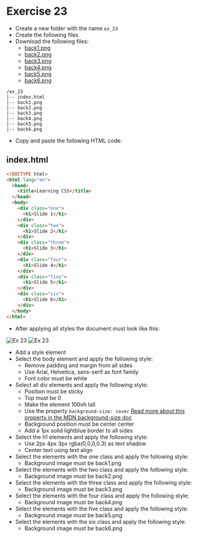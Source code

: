 # Exercise 23

- Create a new folder with the name `ex_23`
- Create the following files
- Download the following files:
  - [back1.png](https://github.com/prma85/node_comit/blob/master/docs/exercises/css/images/ex_23/back1.png?raw=true)
  - [back2.png](https://github.com/prma85/node_comit/blob/master/docs/exercises/css/images/ex_23/back2.png?raw=true)
  - [back3.png](https://github.com/prma85/node_comit/blob/master/docs/exercises/css/images/ex_23/back3.png?raw=true)
  - [back4.png](https://github.com/prma85/node_comit/blob/master/docs/exercises/css/images/ex_23/back4.png?raw=true)
  - [back5.png](https://github.com/prma85/node_comit/blob/master/docs/exercises/css/images/ex_23/back5.png?raw=true)
  - [back6.png](https://github.com/prma85/node_comit/blob/master/docs/exercises/css/images/ex_23/back6.png?raw=true)

```
/ex_23
|-- index.html
|-- back1.png
|-- back2.png
|-- back3.png
|-- back4.png
|-- back5.png
|-- back6.png
```

- Copy and paste the following HTML code:

## index.html

```html
<!DOCTYPE html>
<html lang="en">
  <head>
    <title>Learning CSS</title>
  </head>
  <body>
    <div class="one">
      <h1>Slide 1</h1>
    </div>
    <div class="two">
      <h1>Slide 2</h1>
    </div>
    <div class="three">
      <h1>Slide 3</h1>
    </div>
    <div class="four">
      <h1>Slide 4</h1>
    </div>
    <div class="five">
      <h1>Slide 5</h1>
    </div>
    <div class="six">
      <h1>Slide 6</h1>
    </div>
  </body>
</html>
```

- After applying all styles the document must look like this:

![Ex 23](../../../resources/exercises/css/results/ex_23.png)
![Ex 23](../../../resources/exercises/css/results/ex_23b.png)

- Add a style element
- Select the body element and apply the following style:
  - Remove padding and margin from all sides
  - Use Arial, Helvetica, sans-serif as font family
  - Font color must be white
- Select all div elements and apply the following style:
  - Position must be sticky
  - Top must be 0
  - Make the element 100vh tall
  - Use the property `background-size: cover` [Read more about this property in the MDN background-size doc](https://developer.mozilla.org/en-US/docs/Web/CSS/background-size)
  - Background position must be center center
  - Add a 1px solid lightblue border to all sides
- Select the h1 elements and apply the following style:
  - Use 2px 4px 3px rgba(0,0,0,0.3) as text shadow
  - Center text using text align
- Select the elements with the one class and apply the following style:
  - Background image must be back1.png
- Select the elements with the two class and apply the following style:
  - Background image must be back2.png
- Select the elements with the three class and apply the following style:
  - Background image must be back3.png
- Select the elements with the four class and apply the following style:
  - Background image must be back4.png
- Select the elements with the five class and apply the following style:
  - Background image must be back5.png
- Select the elements with the six class and apply the following style:
  - Background image must be back6.png
